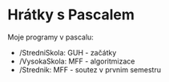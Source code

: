 # Hrátky s Pascalem #

Moje programy v pascalu:
- /StredniSkola: GUH - začátky
- /VysokaSkola: MFF - algoritmizace
- /Strednik: MFF - soutez v prvnim semestru 